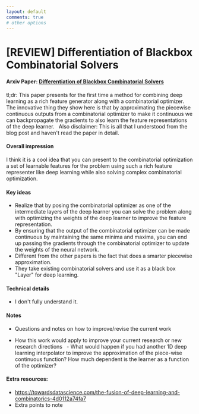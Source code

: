 ```yaml
---
layout: default
comments: true
# other options
---
```

# [REVIEW] Differentiation of Blackbox Combinatorial Solvers

#### Arxiv Paper: [Differentiation of Blackbox Combinatorial Solvers](https://arxiv.org/abs/1912.02175)

tl;dr: This paper presents for the first time a method for combining deep learning as a rich feature generator along with a combinatorial optimizer. 
The innovative thing they show here is that by approximating the piecewise continuous outputs from a combinatorial optimizer to make it continuous we can backpropagate the gradients to also learn the feature representations of the deep learner. 
 
Also disclaimer: This is all that I understood from the blog post and haven't read the paper in detail.

#### Overall impression
I think it is a cool idea that you can present to the combinatorial optimization a set of learnable features for the problem using such a rich feature representer like deep learning while also solving complex combinatorial optimization. 


#### Key ideas
- Realize that by posing the combinatorial optimizer as one of the intermediate layers of the deep learner you can solve the problem along with optimizing the weights of the deep learner to improve the feature representation.
- By ensuring that the output of the combinatorial optimizer can be made continuous by maintaining the same minima and maxima, you can end up passing the gradients through the combinatorial optimizer to update the weights of the neural network. 
- Different from the other papers is the fact that does a smarter piecewise approximation.  
- They take existing combinatorial solvers and use it as a black box "Layer" for deep learning. 

#### Technical details
- I don't fully understand it. 

#### Notes
- Questions and notes on how to improve/revise the current work  

- How this work would apply to improve your current research or new research directions
  - What would happen if you had another 1D deep learning interpolator to improve the approximation of the piece-wise continuous function? How much dependent is the learner as a function of the optimizer? 


#### Extra resources: 
- https://towardsdatascience.com/the-fusion-of-deep-learning-and-combinatorics-4d0112a74fa7 
- Extra points to note
